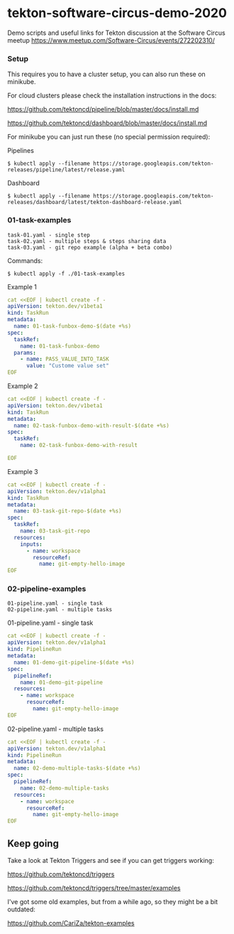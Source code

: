 # tekton-software-circus-demo-2020

Demo scripts and useful links for Tekton discussion at the Software Circus meetup https://www.meetup.com/Software-Circus/events/272202310/ 

### Setup

This requires you to have a cluster setup, you can also run these on minikube.

For cloud clusters please check the installation instructions in the docs:

https://github.com/tektoncd/pipeline/blob/master/docs/install.md

https://github.com/tektoncd/dashboard/blob/master/docs/install.md

For minikube you can just run these (no special permission required):

Pipelines

    $ kubectl apply --filename https://storage.googleapis.com/tekton-releases/pipeline/latest/release.yaml

Dashboard

    $ kubectl apply --filename https://storage.googleapis.com/tekton-releases/dashboard/latest/tekton-dashboard-release.yaml

### 01-task-examples

    task-01.yaml - single step
    task-02.yaml - multiple steps & steps sharing data
    task-03.yaml - git repo example (alpha + beta combo)

Commands:

    $ kubectl apply -f ./01-task-examples

Example 1

```yaml
cat <<EOF | kubectl create -f -
apiVersion: tekton.dev/v1beta1
kind: TaskRun
metadata:
  name: 01-task-funbox-demo-$(date +%s)
spec:
  taskRef:
    name: 01-task-funbox-demo
  params:
    - name: PASS_VALUE_INTO_TASK
      value: "Custome value set"
EOF
```

Example 2

```yaml
cat <<EOF | kubectl create -f -
apiVersion: tekton.dev/v1beta1
kind: TaskRun
metadata:
  name: 02-task-funbox-demo-with-result-$(date +%s)
spec:
  taskRef:
    name: 02-task-funbox-demo-with-result

EOF
```

Example 3

```yaml
cat <<EOF | kubectl create -f -
apiVersion: tekton.dev/v1alpha1
kind: TaskRun
metadata:
  name: 03-task-git-repo-$(date +%s)
spec:
  taskRef:
    name: 03-task-git-repo
  resources:
    inputs:
      - name: workspace
        resourceRef:
          name: git-empty-hello-image
EOF
```

### 02-pipeline-examples

    01-pipeline.yaml - single task
    02-pipeline.yaml - multiple tasks

01-pipeline.yaml - single task

```yaml
cat <<EOF | kubectl create -f -
apiVersion: tekton.dev/v1alpha1
kind: PipelineRun
metadata:
  name: 01-demo-git-pipeline-$(date +%s)
spec:
  pipelineRef:
    name: 01-demo-git-pipeline
  resources:
    - name: workspace
      resourceRef:
        name: git-empty-hello-image
EOF
```

02-pipeline.yaml - multiple tasks

```yaml
cat <<EOF | kubectl create -f -
apiVersion: tekton.dev/v1alpha1
kind: PipelineRun
metadata:
  name: 02-demo-multiple-tasks-$(date +%s)
spec:
  pipelineRef:
    name: 02-demo-multiple-tasks
  resources:
    - name: workspace
      resourceRef:
        name: git-empty-hello-image
EOF
```
## Keep going

Take a look at Tekton Triggers and see if you can get triggers working:

https://github.com/tektoncd/triggers

https://github.com/tektoncd/triggers/tree/master/examples

I've got some old examples, but from a while ago, so they might be a bit outdated:

https://github.com/CariZa/tekton-examples
